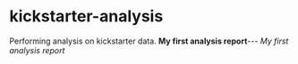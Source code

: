 # kickstarter-analysis
Performing analysis on kickstarter data.
**My first analysis report**---
*My first analysis report*
